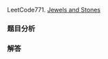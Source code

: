 LeetCode771. [Jewels and Stones](https://leetcode.com/problems/jewels-and-stones/)

### 题目分析


### 解答